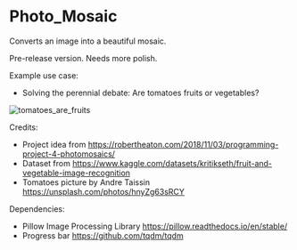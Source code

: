 # Photo_Mosaic

Converts an image into a beautiful mosaic.

Pre-release version. Needs more polish.

Example use case:

- Solving the perennial debate: Are tomatoes fruits or vegetables?

![tomatoes_are_fruits](https://user-images.githubusercontent.com/19843342/159955932-ea7d4854-1b9e-4303-a9d8-ae1577fafed3.jpg)

Credits:

- Project idea from https://robertheaton.com/2018/11/03/programming-project-4-photomosaics/
- Dataset from https://www.kaggle.com/datasets/kritikseth/fruit-and-vegetable-image-recognition
- Tomatoes picture by Andre Taissin https://unsplash.com/photos/hnyZg63sRCY

Dependencies:

- Pillow Image Processing Library https://pillow.readthedocs.io/en/stable/
- Progress bar https://github.com/tqdm/tqdm




